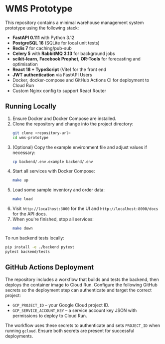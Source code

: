 # WMS Prototype

This repository contains a minimal warehouse management system prototype using the following stack:

- **FastAPI 0.111** with Python 3.12
- **PostgreSQL 16** (SQLite for local unit tests)
- **Redis 7** for caching/pub-sub
- **Celery 5** with **RabbitMQ 3.13** for background jobs
- **scikit-learn**, **Facebook Prophet**, **OR-Tools** for forecasting and optimisation
- **React 18 + TypeScript** (Vite) for the front end
- **JWT authentication** via FastAPI Users
- Docker, docker-compose and GitHub Actions CI for deployment to Cloud Run
- Custom Nginx config to support React Router

## Running Locally

1. Ensure Docker and Docker Compose are installed.
2. Clone the repository and change into the project directory:
   ```bash
   git clone <repository-url>
   cd wms-prototype
   ```
3. (Optional) Copy the example environment file and adjust values if necessary:
   ```bash
   cp backend/.env.example backend/.env
   ```
4. Start all services with Docker Compose:
   ```bash
   make up
   ```
5. Load some sample inventory and order data:
   ```bash
   make load
   ```
6. Visit `http://localhost:3000` for the UI and `http://localhost:8000/docs` for the API docs.
7. When you're finished, stop all services:
   ```bash
   make down
   ```

To run backend tests locally:
```bash
pip install -e ./backend pytest
pytest backend/tests
```

## GitHub Actions Deployment

The repository includes a workflow that builds and tests the backend, then
deploys the container image to Cloud Run. Configure the following GitHub
secrets so the deployment step can authenticate and target the correct
project:

- `GCP_PROJECT_ID` – your Google Cloud project ID.
- `GCP_SERVICE_ACCOUNT_KEY` – a service account key JSON with permissions to
  deploy to Cloud Run.

The workflow uses these secrets to authenticate and sets `PROJECT_ID` when
running `gcloud`. Ensure both secrets are present for successful deployments.
